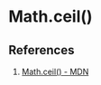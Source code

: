 # Math.ceil()

## References

1. [Math.ceil() - MDN](https://developer.mozilla.org/en-US/docs/Web/JavaScript/Reference/Global_Objects/Math/ceil)